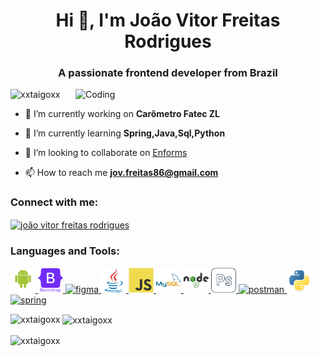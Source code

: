 <h1 align="center">Hi 👋, I'm João Vitor Freitas Rodrigues</h1>
<h3 align="center">A passionate frontend developer from Brazil</h3>
<img align="right" alt="Coding" width="400" src="https://media4.giphy.com/media/v1.Y2lkPTc5MGI3NjExeHczaXQ5Ym9vbmt6bDV1OW05bTdwZWVpbXppamI4c3lwbWQzZ2JtaiZlcD12MV9pbnRlcm5hbF9naWZfYnlfaWQmY3Q9Zw/2IudUHdI075HL02Pkk/giphy.webp")>

<p align="left"> <img src="https://komarev.com/ghpvc/?username=xxtaigoxx&label=Profile%20views&color=0e75b6&style=flat" alt="xxtaigoxx" /> </p>

- 🔭 I’m currently working on **Carômetro Fatec ZL**

- 🌱 I’m currently learning **Spring,Java,Sql,Python**

- 👯 I’m looking to collaborate on [Enforms](https://github.com/galermano/Enforms.git)

- 📫 How to reach me **jov.freitas86@gmail.com**

<h3 align="left">Connect with me:</h3>
<p align="left">
<a href="https://linkedin.com/in/joão vitor freitas rodrigues" target="blank"><img align="center" src="https://raw.githubusercontent.com/rahuldkjain/github-profile-readme-generator/master/src/images/icons/Social/linked-in-alt.svg" alt="joão vitor freitas rodrigues" height="30" width="40" /></a>
</p>

<h3 align="left">Languages and Tools:</h3>
<p align="left"> <a href="https://developer.android.com" target="_blank" rel="noreferrer"> <img src="https://raw.githubusercontent.com/devicons/devicon/master/icons/android/android-original-wordmark.svg" alt="android" width="40" height="40"/> </a> <a href="https://getbootstrap.com" target="_blank" rel="noreferrer"> <img src="https://raw.githubusercontent.com/devicons/devicon/master/icons/bootstrap/bootstrap-plain-wordmark.svg" alt="bootstrap" width="40" height="40"/> </a> <a href="https://www.figma.com/" target="_blank" rel="noreferrer"> <img src="https://www.vectorlogo.zone/logos/figma/figma-icon.svg" alt="figma" width="40" height="40"/> </a> <a href="https://www.java.com" target="_blank" rel="noreferrer"> <img src="https://raw.githubusercontent.com/devicons/devicon/master/icons/java/java-original.svg" alt="java" width="40" height="40"/> </a> <a href="https://developer.mozilla.org/en-US/docs/Web/JavaScript" target="_blank" rel="noreferrer"> <img src="https://raw.githubusercontent.com/devicons/devicon/master/icons/javascript/javascript-original.svg" alt="javascript" width="40" height="40"/> </a> <a href="https://www.mysql.com/" target="_blank" rel="noreferrer"> <img src="https://raw.githubusercontent.com/devicons/devicon/master/icons/mysql/mysql-original-wordmark.svg" alt="mysql" width="40" height="40"/> </a> <a href="https://nodejs.org" target="_blank" rel="noreferrer"> <img src="https://raw.githubusercontent.com/devicons/devicon/master/icons/nodejs/nodejs-original-wordmark.svg" alt="nodejs" width="40" height="40"/> </a> <a href="https://www.photoshop.com/en" target="_blank" rel="noreferrer"> <img src="https://raw.githubusercontent.com/devicons/devicon/master/icons/photoshop/photoshop-line.svg" alt="photoshop" width="40" height="40"/> </a> <a href="https://postman.com" target="_blank" rel="noreferrer"> <img src="https://www.vectorlogo.zone/logos/getpostman/getpostman-icon.svg" alt="postman" width="40" height="40"/> </a> <a href="https://www.python.org" target="_blank" rel="noreferrer"> <img src="https://raw.githubusercontent.com/devicons/devicon/master/icons/python/python-original.svg" alt="python" width="40" height="40"/> </a> <a href="https://spring.io/" target="_blank" rel="noreferrer"> <img src="https://www.vectorlogo.zone/logos/springio/springio-icon.svg" alt="spring" width="40" height="40"/> </a> </p>

<p><img align="left" src="https://github-readme-stats.vercel.app/api/top-langs?username=JoaoVitorFreitasR&show_icons=true&locale=en&layout=compact" alt="xxtaigoxx" /></p>

<p>&nbsp;<img align="center" src="https://github-readme-stats.vercel.app/api?username=xxtaigoxx&show_icons=true&locale=en" alt="xxtaigoxx" /></p>

<p><img align="center" src="https://github-readme-streak-stats.herokuapp.com/?user=xxtaigoxx&" alt="xxtaigoxx" /></p>
